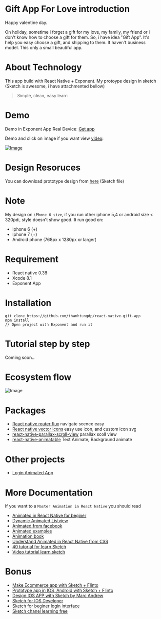 # Gift App For Love introduction

Happy valentine day.

On holiday, sometime i forget a gift for my love, my family, my friend or i don't know how to choose a gift for them. So, i have idea "Gift App". It's help you easy choose a gift, and shipping to them.
It haven't business model. This only a small beautiful app.

# About Technology

This app build with React Native + Exponent.
My protoype design in sketch (Sketch is awesome, i have attachmented bellow)

> Simple, clean, easy learn

# Demo

Demo in Exponent App Real Device: [Get app](https://getexponent.com/@thanhtungdp/GiftApp)

Demo and click on image if you want view [video](https://youtu.be/rWWZENNhh6M):

[![Image](https://cloud.githubusercontent.com/assets/4653102/22923674/fdc76354-f2d4-11e6-8b37-7b61b7aadf1f.gif)](https://youtu.be/rWWZENNhh6M)

# Design Resoruces
You can download prototype design from [here](https://www.dropbox.com/sh/0msakno7gzvytd7/AABTyo3RgT382DJ3msP0G1NHa?dl=0) (Sketch file)

# Note
My design on `iPhone 6 size`, if you run other iphone 5,4 or android size < 320pdi, style doesn't show good.
It run good on:
- Iphone 6 (+)
- Iphone 7 (+)
- Android phone (768px x 1280px or larger)

# Requirement
- React native 0.38
- Xcode 8.1
- Exponent App

# Installation
```
git clone https://github.com/thanhtungdp/react-native-gift-app
npm install
// Open project with Exponent and run it
```

# Tutorial step by step
Coming soon...

# Ecosystem flow
![Image](https://scontent.fsgn2-2.fna.fbcdn.net/t31.0-8/15156857_1186222478130869_1406581156623831552_o.jpg)

# Packages
- [React native router flux](https://github.com/aksonov/react-native-router-flux) navigate scence easy
- [React native vector icons](https://github.com/oblador/react-native-vector-icons) easy use icon, and custom icon svg
- [react-native-parallax-scroll-view](https://github.com/lelandrichardson/react-native-parallax-view) parallax scoll view
- [react-native-animatable](https://github.com/oblador/react-native-animatable) Text Animate, Background animate

# Other projects
- [Login Animated App](https://github.com/thanhtungdp/react-native-login-animated)

# More Documentation
If you want to a `Master Animation in React Native` you should read 
- [Animated in React Native for beginer](https://medium.com/react-native-training/react-native-animations-using-the-animated-api-ebe8e0669fae#.546tkcl8n)
- [Dynamic Animated Listview](https://medium.com/modus-create-front-end-development/dynamic-animated-listview-in-reactnative-879374cbff0d?source=bookmarks---------7---------)
- [Animated from facebook](https://facebook.github.io/react-native/docs/animated.html)
- [Animated examples](http://browniefed.com/blog/react-native-animated-api-basic-example/)
- [Animation book](http://browniefed.com/react-native-animation-book/)
- [Understand Animated in React Native from CSS](http://blog.huynh.io/2015/08/06/react-native-animations/)
- [40 tutorial for learn Sketch](http://www.webdesigndev.com/sketch-app-tutorials/)
- [Video tutorial learn sketch](http://www.learnsketch.com/tutorials.html)

# Bonus
- [Make Ecommerce app with Sketch + Flinto](https://medium.com/@marcandrew/prototyping-an-e-commerce-app-in-flinto-part-1-of-2-988de33005c5#.w3isurxtc)
- [Prototype app in IOS, Android with Sketch + Flinto](https://www.smashingmagazine.com/2015/01/prototyping-ios-android-apps-sketch-freebie/)
- [Design IOS APP with Sketch by Marc Andrew](https://medium.com/sketch-app-sources/designing-an-ios-app-in-sketch-part-1-of-3-7541f4fca87a?source=user_profile---------33---------)
- [Sketch for IOS Developer](https://www.raywenderlich.com/117609/sketch-indie-developers)
- [Sketch for beginer login interface](https://webdesign.tutsplus.com/tutorials/sketch-for-beginners-design-a-login-form-interface--cms-21534)
- [Sketch chanel learning free](https://medium.com/sketch-app)

